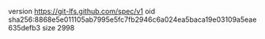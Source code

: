 version https://git-lfs.github.com/spec/v1
oid sha256:8868e5e011105ab7995e5fc7fb2946c6a024ea5baca19e03109a5eae635defb3
size 2998
